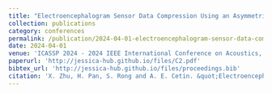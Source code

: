 ```yaml
---
title: "Electroencephalogram Sensor Data Compression Using an Asymmetrical Sparse Autoencoder with a Discrete Cosine Transform Layer"
collection: publications
category: conferences
permalink: /publication/2024-04-01-electroencephalogram-sensor-data-compression-using-an-asymmetrical-sparse-autoencoder-with-a-discrete-cosine-transform-layer
date: 2024-04-01
venue: 'ICASSP 2024 - 2024 IEEE International Conference on Acoustics, Speech and Signal Processing (ICASSP)'
paperurl: 'http://jessica-hub.github.io/files/C2.pdf'
bibtex_url: 'http://jessica-hub.github.io/files/proceedings.bib'
citation: 'X. Zhu, H. Pan, S. Rong and A. E. Cetin. &quot;Electroencephalogram Sensor Data Compression Using an Asymmetrical Sparse Autoencoder with a Discrete Cosine Transform Layer.&quot; <i>ICASSP 2024 - 2024 IEEE International Conference on Acoustics, Speech and Signal Processing (ICASSP)</i>, pp. 2160–2164, 2024.'
---
```


